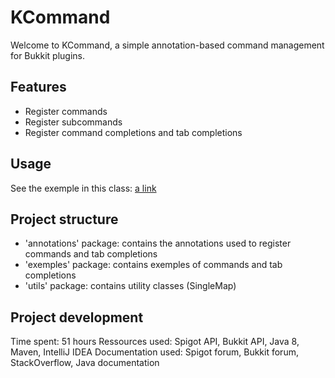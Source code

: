 # KCommand

Welcome to KCommand, a simple annotation-based command management for Bukkit plugins.

## Features

- Register commands
- Register subcommands
- Register command completions and tab completions

## Usage

See the exemple in this class: [a link](https://github.com/IzeLeam/KCommand/blob/master/src/main/java/fr/izeleam/utils/kcommand/exemples/PluginCommand.java)

## Project structure

- 'annotations' package: contains the annotations used to register commands and tab completions
- 'exemples' package: contains exemples of commands and tab completions
- 'utils' package: contains utility classes (SingleMap)

## Project development

Time spent: 51 hours
Ressources used: Spigot API, Bukkit API, Java 8, Maven, IntelliJ IDEA
Documentation used: Spigot forum, Bukkit forum, StackOverflow, Java documentation